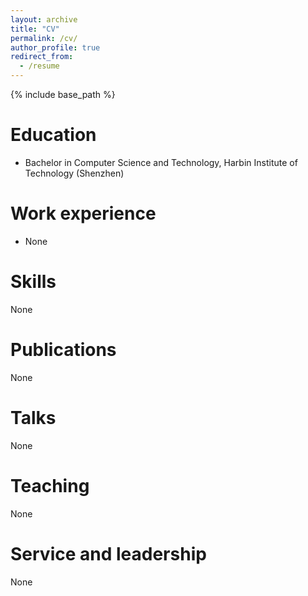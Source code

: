 ```yaml
---
layout: archive
title: "CV"
permalink: /cv/
author_profile: true
redirect_from:
  - /resume
---
```


{% include base_path %}

Education
======
* Bachelor in Computer Science and Technology, Harbin Institute of Technology (Shenzhen)

Work experience
======
* None
  
Skills
======
None

Publications
======
None
  
Talks
======
None
  
Teaching
======
None
  
Service and leadership
======
None
